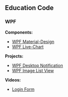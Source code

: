## Education Code

### WPF

**Components:**
* [WPF Material-Design](https://materialdesignicons.com)
* [WPF Live-Chart](https://lvcharts.net/App/examples/v1/wpf/Basic%20Line%20Chart)

**Projects:**
* [WPF Desktop Notification](https://github.com/MMovasaghi/Windows_Notification)
* [WPF Image List View](https://github.com/MMovasaghi/Image_ListView)

**Videos:**
* [Login Form](https://www.aparat.com/v/6w9vH)
